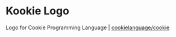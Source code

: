 # Kookie Logo
Logo for Cookie Programming Language | [cookielanguage/cookie](https://github.com/cookielanguage/cookie)
